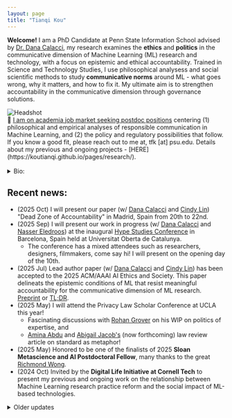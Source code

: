 ```yaml
---
layout: page
title: "Tianqi Kou"
---
```


<div class="intro-hero card">
  <div class="intro-copy" markdown="1">

    
**Welcome!** I am a PhD Candidate at Penn State Information School advised by [Dr. Dana Calacci](https://www.dcalacci.net), my research examines the **ethics** and **politics** in the communicative dimension of Machine Learning (ML) research and technology, with a focus on epistemic and ethical accountability. Trained in Science and Technology Studies, I use philosophical analysess and social scientific methods to study **communicative norms** around ML -  what goes wrong, why it matters, and how to fix it. My ultimate aim is to strengthen accountability in the communicative dimension through governance solutions.

  </div>
  <img class="headshot" src="{{ "/assets/img/headshot_crop.jpg" | relative_url }}" alt="Headshot" />
</div>

<div class="card" markdown="1">
🌟 <ins>I am on academia job market seeking postdoc positions</ins> centering (1) philosophical and empirical analyses of responsible communication in Machine Learning, and (2) the policy and regulatory possibilities that follow. If you know a good fit, please reach out to me at, tfk [at] psu.edu. Details about my previous and ongoing projects - [HERE](https://koutianqi.github.io/pages/research/).
</div>


<div style="clear: both; height: 16px;"></div>

<details class="bio-section" markdown="1">
  <summary>Bio:</summary>

I am a PhD Candidate at Penn State Information School advised by [Dr. Dana Calacci](https://www.dcalacci.net), an affiliate of [Center for Socially Responsible Artificial Intelligence (CSRAI)](https://csrai.psu.edu) at Penn State, and a Liberal Tech Scholar at critical tech pubilcation [LOGIC(S)](https://logicmag.io). I am also a visiting scholar at [Critical Technocultures Lab](https://www.crit-technocultures.com) at the School of Interactive Computing at Georgia Tech.

I received a BS in Economics from Harbin Institute of Technology and Monash University with high honors, and a MS in Computer Science from Fordham University with Dean's Fellowship where I developed a semi-supervised variant of Support Vector Machines. Afterwards, I worked in industry for two years as a Machine Learning Engineer. These experiences shifted my earlier views of science, revealing it to be subjective, messy, and political, and motivating me to examine the epistemic and ethical implications of such nature.

</details>

## Recent news:

- (2025 Oct) I will present our paper (w/ [Dana Calacci](https://www.dcalacci.net) and [Cindy Lin](https://lincindy.com)) "Dead Zone of Accountability" in Madrid, Spain from 20th to 22nd.
- (2025 Sep) I will present our work in progress (w/ [Dana Calacci](https://www.dcalacci.net) and [Nasser Eledroos](https://nasser.wiki)) at the inaugural [Hype Studies Conference](https://hypestudies.org) in Barcelona, Spain held at Universitat Oberta de Catalunya.
  - The conference has a mixed attendees such as researchers, designers, filmmakers, come say hi! I will present on the opening day of the 10th.
- (2025 Jul) Lead author paper (w/ [Dana Calacci](https://www.dcalacci.net) and [Cindy Lin](https://lincindy.com)) has been accepted to the 2025 ACM/AAAI AI Ethics and Society. This paper delineats the epistemic conditions of ML that resist meaningful accountability for the communicative dimension of ML research. [Preprint](https://arxiv.org/abs/2508.08739) or [TL;DR](https://www.linkedin.com/posts/koutianqi_dead-zone-of-accountability-why-social-claims-activity-7361214088003108864-3aJR?utm_source=share&utm_medium=member_desktop&rcm=ACoAACPLLPcBeEM19ytgUOpXQQb6x_SjOdrvjtQ).
- (2025 May) I will attend the Privacy Law Scholar Conference at UCLA this year!
  - Fascinating discussions with [Rohan Grover](https://www.rohangrover.org) on his WIP on politics of expertise, and
  - [Amina Abdu](https://aminaxabdu.github.io) and [Abigail Jacob's](https://azjacobs.com) (now forthcoming) law review article on standard as metaphor!
- (2025 May) Honored to be one of the finalists of 2025 **Sloan Metascience and AI Postdoctoral Fellow**, many thanks to the great [Richmond Wong](https://richmondywong.com).
- (2024 Oct) Invited by the **Digital Life Initiative at Cornell Tech** to present my previous and ongoing work on the relationship between Machine Learning research practice reform and the social impact of ML-based technologies.

<details class="older-updates" markdown="1">
  <summary>Older updates</summary>

- (2024 Aug) Passed my comprehensive exam, officially a PhD candidate.
- My FAccT paper has been featured by the College of Information Sciences and Technology at Penn State. Read the story [here](https://ist.psu.edu/news/claim-replicability-may-help-prevent-harms-caused-by-ml)!
- (2024 Jun) Presented my **first and solo authored paper** "From Model Performance Replicability to Claim Replicability" at 2024 ACM Conference Fairness Accountability and Transparency at Rio de Janeiro, Brazil. [Article](https://arxiv.org/pdf/2404.13131?) or [TL;DR](https://x.com/koutianqi1/status/1782586574850449812).
- (2024 May) Attended NortheastHCI Conference (an alternative to CHI 2024) at Pittsburgh, PA.
- (2024 Apr) Received ACM FAccT'24 Travel Award.
- (2024 Mar) Received Dean's Travel Award.
- (2024 Jan) Joined [LOGIC(S)](https://logicmag.io) as a Liberatory Tech Scholar.
- (2023 Oct) Poster presentation on contradictions between ML replicability and feminist epistemic values at ICDS 2022 Symposium.
- (2023 Sep) I am presenting my work "Function of Replicability in Machine Learning Research" for PhilML 2023 at the University of Tübingen, at Tübingen, Germany.
- (2023 May) Paper abstract accepted by PhilML2023: Philosophy of Science Meets Machine Learning Conference.
- (2023 Apr) I am joined attend the Queer and Trans Graduate Students in STEM Panel as a panelist.
- (2022 Oct) Poster on Replicability in Machine Learning Research admitted to ICDS 2022 Symposium.
- (2022 Jun) I joint organized "Be You in STEM" with the College of IST during the pride parade at State College, PA! 🌈
- (2022 May) Nominated by the College of IST for 2022 Microsoft Ph.D Fellowship.

</details>

